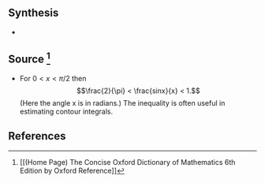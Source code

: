 ## Synthesis
- 
## Source [^1]
- For $0 < x < \pi/2$ then $$\frac{2}{\pi} < \frac{sinx}{x} < 1.$$(Here the angle x is in radians.) The inequality is often useful in estimating contour integrals.
## References

[^1]: [[(Home Page) The Concise Oxford Dictionary of Mathematics 6th Edition by Oxford Reference]]